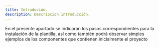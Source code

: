```yaml
---
title: Introdución.
description: Descripcion introducción.
---
```



En el presente apartado se indicaran los pasos correspondientes para la instalación de la plantilla, así como también podrá observar simples ejemplos de los componentes que contienen inicialmente el proyecto